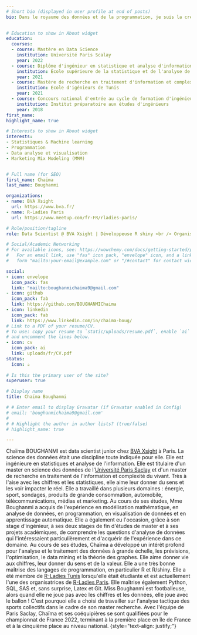 ```yaml
---
# Short bio (displayed in user profile at end of posts)
bio: Dans le royaume des données et de la programmation, je suis la créatrice de possibilités infinies.

  
# Education to show in About widget
education:
  courses:
  - course: Mastère en Data Science
    institution: Université Paris Scalay
    year: 2022
  - course: Diplôme d'ingénieur en statistique et analyse d'information
    institution: Ecole supérieure de la statistique et de l'analyse de l'information
    year: 2021
  - course: Mastère de recherche en traitement d'information et complexité du vivant
    institution: Ecole d'igénieurs de Tunis
    year: 2021
  - course: Concours national d'entrée au cycle de formation d'ingénieurs
    institution: Institut préparatoire aux études d'ingénieurs
    year: 2018
first_name: 
highlight_name: true

# Interests to show in About widget
interests:
- Statistiques & Machine learning
- Programmation
- Data analyse et visualisation
- Marketing Mix Modeling (MMM)


# Full name (for SEO)
first_name: Chaïma
last_name: Boughanmi

organizations:
- name: BVA Xsight
  url: https://www.bva.fr/
- name: R-Ladies Paris
  url: https://www.meetup.com/fr-FR/rladies-paris/

# Role/position/tagline
role: Data Scientist @ BVA Xsight | Développeuse R shiny <br /> Organisatrice @ R-Ladies Paris <br /> Paris France

# Social/Academic Networking
# For available icons, see: https://wowchemy.com/docs/getting-started/page-builder/#icons
#   For an email link, use "fas" icon pack, "envelope" icon, and a link in the
#   form "mailto:your-email@example.com" or "/#contact" for contact widget.

social:
- icon: envelope
  icon_pack: fas
  link: "mailto:boughanmichaima9@gmail.com"
- icon: github
  icon_pack: fab
  link: https://github.com/BOUGHANMIChaima
- icon: linkedin
  icon_pack: fab
  link: https://www.linkedin.com/in/chaima-boug/
# Link to a PDF of your resume/CV.
# To use: copy your resume to `static/uploads/resume.pdf`, enable `ai` icons in `params.yaml`,
# and uncomment the lines below.
- icon: cv
  icon_pack: ai
  link: uploads/fr/CV.pdf
status:
  icon: ☕️
  
# Is this the primary user of the site?
superuser: true

# Display name
title: Chaïma Boughanmi

# # Enter email to display Gravatar (if Gravatar enabled in Config)
# email: 'boughanmichaima9@gmail.com'
# 
# # Highlight the author in author lists? (true/false)
# highlight_name: true

---
```

Chaïma BOUGHANMI est data scientist junior chez [BVA Xsight](https://www.bva.fr/) à Paris. La science des données était une discipline toute indiquée pour elle. Elle est ingénieure en statistiques et analyse de l'information.
Elle est titulaire d'un master en science des données de l'[Université Paris Saclay](https://www.universite-paris-saclay.fr/formation/master/mathematiques-et-applications/m2-data-science-sante-assurance-et-finance) et d'un master de recherche en traitement de l'information et complexité du vivant.
Très à l'aise avec les chiffres et les statistiques, elle aime leur donner du sens et les voir impacter le réel.
Elle a travaillé dans plusieurs domaines : énergie, sport, sondages, produits de grande consommation, automobile, télécommunications, médias et marketing.
Au cours de ses études, Mme Boughanmi a acquis de l'expérience en modélisation mathématique, en analyse de données, en programmation, en visualisation de données et en apprentissage automatique.
Elle a également eu l'occasion, grâce à son stage d'ingénieur, à ses deux stages de fin d'études de master et à ses projets académiques, de comprendre les questions d'analyse de données qui l'intéressaient particulièrement et d'acquérir de l'expérience dans ce domaine.
Au cours de ses études, Chaïma a développé un intérêt profond pour l'analyse et le traitement des données à grande échelle, les prévisions, l'optimisation, le data mining et la théorie des graphes.
Elle aime donner vie aux chiffres, leur donner du sens et de la valeur.
Elle a une très bonne maîtrise des langages de programmation, en particulier
R et R/shiny. Elle a été membre de [R-Ladies Tunis](https://www.meetup.com/rladies-tunis/) lorsqu'elle était étudiante et est actuellement l'une des organisatrices de [R-Ladies Paris](https://www.meetup.com/fr-FR/rladies-paris/).
Elle maîtrise également Python, SQL, SAS et, sans surprise, Latex et Git.
Miss Boughanmi est footballeuse, alors quand elle ne joue pas avec les chiffres et les données, elle joue avec le ballon ! C'est pourquoi elle a choisi de travailler sur l'analyse tactique des sports collectifs dans le cadre de son master recherche.
Avec l'équipe de Paris Saclay, Chaïma et ses coéquipières se sont qualifiées pour le championnat de France 2022, terminant à la première place en île de France et à la cinquième place au niveau national.
{style="text-align: justify;"}
